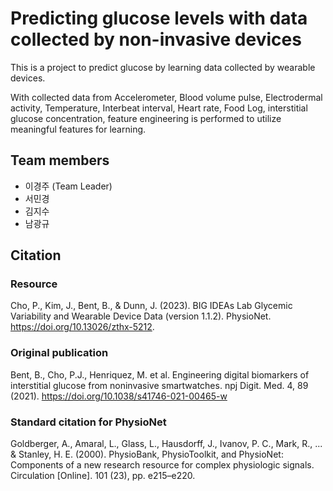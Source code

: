 # Predicting glucose levels with data collected by non-invasive devices
This is a project to predict glucose by learning data collected by wearable devices.

With collected data from Accelerometer, Blood volume pulse, Electrodermal activity, Temperature, Interbeat interval, Heart rate, Food Log, interstitial glucose concentration, feature engineering is performed to utilize meaningful features for learning.

## Team members
- 이경주 (Team Leader)
- 서민경
- 김지수
- 남광규

## Citation
### Resource
Cho, P., Kim, J., Bent, B., & Dunn, J. (2023). BIG IDEAs Lab Glycemic Variability and Wearable Device Data (version 1.1.2). PhysioNet. https://doi.org/10.13026/zthx-5212.

### Original publication
Bent, B., Cho, P.J., Henriquez, M. et al. Engineering digital biomarkers of interstitial glucose from noninvasive smartwatches. npj Digit. Med. 4, 89 (2021). https://doi.org/10.1038/s41746-021-00465-w

### Standard citation for PhysioNet
Goldberger, A., Amaral, L., Glass, L., Hausdorff, J., Ivanov, P. C., Mark, R., ... & Stanley, H. E. (2000). PhysioBank, PhysioToolkit, and PhysioNet: Components of a new research resource for complex physiologic signals. Circulation [Online]. 101 (23), pp. e215–e220.
